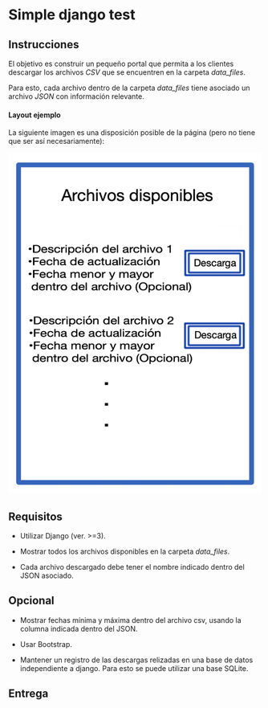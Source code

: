 # Simple django test

## Instrucciones

El objetivo es construir un pequeño portal que permita a los clientes descargar los archivos *CSV* que se encuentren en la carpeta *data_files*.

Para esto, cada archivo dentro de la carpeta *data_files* tiene asociado un archivo *JSON* con información relevante.

#### Layout ejemplo

La siguiente imagen es una disposición posible de la página (pero no tiene que ser así necesariamente):

![Image missing!!](/Layout_idea.png "Sample layout")

## Requisitos

* Utilizar Django (ver. >=3).

* Mostrar todos los archivos disponibles en la carpeta *data_files*.

* Cada archivo descargado debe tener el nombre indicado dentro del JSON asociado.

## Opcional

* Mostrar fechas mínima y máxima dentro del archivo csv, usando la columna indicada dentro del JSON.

* Usar Bootstrap.

* Mantener un registro de las descargas relizadas en una base de datos independiente a django. Para esto se puede utilizar una base SQLite.

## Entrega
